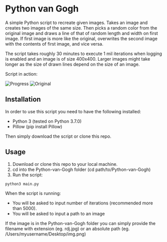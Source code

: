 # Python van Gogh

A simple Python script to recreate given images.
Takes an image and creates two images of the same size. Then picks a random color from the original image and draws a line of that of random length and width on first image. If first image is more like the original, overwrites the second image with the contents of first image, and vice versa.

The script takes roughly 30 minutes to execute 1 mil iterations when logging is enabled and an image is of size 400x400. Larger images might take longer as the size of drawn lines depend on the size of an image. 

Script in action:

![Progress](https://github.com/u-pi/Python-van-Gogh/blob/master/progress.gif) ![Original](https://github.com/u-pi/Python-van-Gogh/blob/master/rdj.jpg)

## Installation
In order to use this script you need to have the following installed:
- Python 3 (tested on Python 3.7.0)
- Pillow (pip install Pillow)

Then simply download the script or clone this repo.

## Usage
1. Download or clone this repo to your local machine.
2. cd into the Python-van-Gogh folder (cd path/to/Python-van-Gogh)
3. Run the script:

```
python3 main.py
```

When the script is running:
- You will be asked to input number of iterations (recommended more than 5000).
- You will be asked to input a path to an image 

If the image is in the Python-van-Gogh folder you can simply provide the filename with extension (eg. rdj.jpg) or an absolute path (eg. /Users/myusername/Desktop/img.png)
